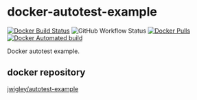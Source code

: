 # docker-autotest-example

[![Docker Build Status](https://img.shields.io/docker/cloud/build/jwigley/autotest-example.svg)](https://hub.docker.com/r/jwigley/autotest-example/)
![GitHub Workflow Status](https://img.shields.io/github/workflow/status/jwigley/autotest-example/Build%20&%20Test?label=github%20workflow)
[![Docker Pulls](https://img.shields.io/docker/pulls/jwigley/autotest-example.svg)](https://hub.docker.com/r/jwigley/autotest-example/)
[![Docker Automated build](https://img.shields.io/docker/cloud/automated/jwigley/autotest-example.svg)](https://hub.docker.com/r/jwigley/autotest-example/)

Docker autotest example.

## docker repository

[jwigley/autotest-example](https://hub.docker.com/r/jwigley/autotest-example)
